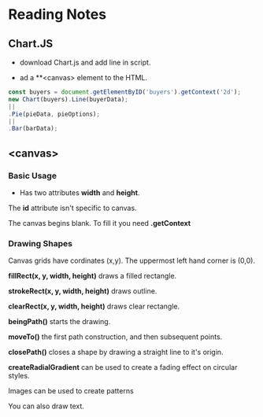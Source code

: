 # Reading Notes

## Chart.JS
- download Chart.js and add line in script.

- ad a **\<canvas> element to the HTML.

```js
const buyers = document.getElementByID('buyers').getContext('2d');
new Chart(buyers).Line(buyerData);
||
.Pie(pieData, pieOptions);
||
.Bar(barData);
```

## \<canvas>

### Basic Usage
- Has two attributes **width** and **height**.

The **id** attribute isn't specific to canvas.

The canvas begins blank. To fill it you need **.getContext**

### Drawing Shapes
Canvas grids have cordinates (x,y). The uppermost left hand corner is (0,0).

**fillRect(x, y, width, height)** draws a filled rectangle.

**strokeRect(x, y, width, height)** draws outline.

**clearRect(x, y, width, height)** draws clear rectangle.

**beingPath()** starts the drawing.

**moveTo()** the first path construction, and then subsequent points.

**closePath()** closes a shape by drawing a straight line to it's origin.

**createRadialGradient** can be used to create a fading effect on circular styles.

Images can be used to create patterns

You can also draw text.
